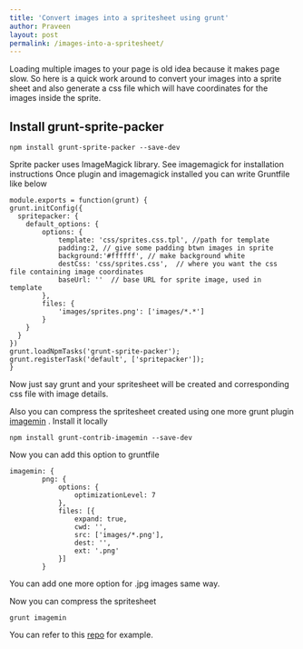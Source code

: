 ```yaml
---
title: 'Convert images into a spritesheet using grunt'
author: Praveen
layout: post
permalink: /images-into-a-spritesheet/
---
```



Loading multiple images to your page is old idea because it makes page slow. So here is a quick work around to convert your images into a sprite sheet and also generate a css file which will have coordinates for the images inside the sprite.



## Install grunt-sprite-packer


    npm install grunt-sprite-packer --save-dev


Sprite packer uses ImageMagick library. See imagemagick for installation instructions
Once plugin and imagemagick installed you can write Gruntfile like below


    module.exports = function(grunt) {  
    grunt.initConfig({
      spritepacker: {
        default_options: {
            options: {        
                template: 'css/sprites.css.tpl', //path for template
                padding:2, // give some padding btwn images in sprite
                background:'#ffffff', // make background white        
                destCss: 'css/sprites.css',  // where you want the css file containing image coordinates
                baseUrl: ''  // base URL for sprite image, used in template
            },
            files: {
                'images/sprites.png': ['images/*.*']
            }
        }
      }
    })
    grunt.loadNpmTasks('grunt-sprite-packer');
    grunt.registerTask('default', ['spritepacker']);
    }


Now just say grunt and your spritesheet will be created and corresponding css file with image details.

Also you can compress the spritesheet created using one more grunt plugin 
[imagemin](https://www.npmjs.org/package/grunt-contrib-imagemin) . Install it locally

    npm install grunt-contrib-imagemin --save-dev 

Now you can add this option to gruntfile

    imagemin: {
            png: {
                options: {
                    optimizationLevel: 7
                },
                files: [{
                    expand: true,
                    cwd: '',
                    src: ['images/*.png'],
                    dest: '',
                    ext: '.png'
                }]
            }

You can add one more option for .jpg images same way.

Now you can compress the spritesheet

    grunt imagemin  

You can refer to this [repo](https://github.com/floydpraveen/sprite-packer) for example.


